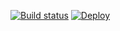 [![Build status](https://travis-ci.com/blacksmithop/imgen.svg?branch=master)](https://travis-ci.org/blacksmithop)
[![Deploy](https://www.herokucdn.com/deploy/button.svg)](https://heroku.com/deploy)
